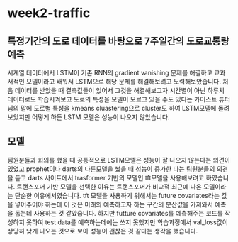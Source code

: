 # week2-traffic

## 특정기간의 도로 데이터를 바탕으로 7주일간의 도로교통량 예측
시계열 데이터에서 LSTM이 기존 RNN의 gradient vanishing 문제를 해결하고 교과서적인 모델이라고 배워서 
LSTM으로 해당 문제를 해결해보려고 노력해보았습니다. 처음 데이터를 받았을 때 결측값들이 있어서 그것을 해결해보고자
시간별이 아닌 하루치 데이터로도 학습시켜보고 도로의 특성을 모델이 모르고 있을 수도 있다는 카이스트 튜터님의 말에
도로별 특성을 kmeans cluastering으로 cluster도 하여 LSTM모델에 돌려보았지만 어떻게 하든 LSTM 모델은 성능이 나오지 않았습니다.

## 모델

팀원분들과 회의를 했을 때 공통적으로 LSTM모델은 성능이 잘 나오지 않는다는 의견이 있었고 prophet이나 darts의 다른모델을 썼을 때
성능이 증가한 다는 팀원분들의 의견을 듣고 darts 사이트에서 trasformer 기반의 모델인 tft모델을 사용해보려고 하였습니다.
트랜스포머 기반 모델을 선택한 이유는 트랜스포머가 비교적 최근에 나온 모델이라는 단순한 이유에서였습니다.
tft 모델을 사용하기 위해서는 future covariates라는 값을 넣어주어야 하는데 이 것은 미래의 예측하고자 하는 구간의 분산값을 가져와서 예측을 돕는데
사용하는 것 같았습니다. 하지만 futture covariates를 예측해주는 코드를 작성하지 못하여 test data를 예측하는데에는 쓰지 못했지만 학습과정에서 val_loss값이 상당히 낮게 나오는 것으로 보아 성능이 괜찮은 것 같다는 생각을 했습니다.
